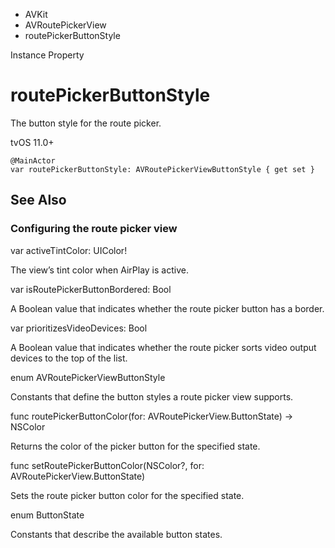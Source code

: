 

- AVKit
- AVRoutePickerView
-  routePickerButtonStyle 

Instance Property

# routePickerButtonStyle

The button style for the route picker.

tvOS 11.0+

``` source
@MainActor
var routePickerButtonStyle: AVRoutePickerViewButtonStyle { get set }
```

## See Also

### Configuring the route picker view

var activeTintColor: UIColor!

The view’s tint color when AirPlay is active.

var isRoutePickerButtonBordered: Bool

A Boolean value that indicates whether the route picker button has a border.

var prioritizesVideoDevices: Bool

A Boolean value that indicates whether the route picker sorts video output devices to the top of the list.

enum AVRoutePickerViewButtonStyle

Constants that define the button styles a route picker view supports.

func routePickerButtonColor(for: AVRoutePickerView.ButtonState) -> NSColor

Returns the color of the picker button for the specified state.

func setRoutePickerButtonColor(NSColor?, for: AVRoutePickerView.ButtonState)

Sets the route picker button color for the specified state.

enum ButtonState

Constants that describe the available button states.

